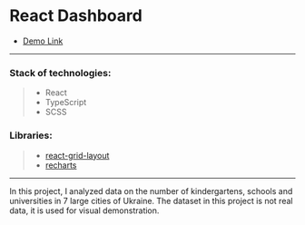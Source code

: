 # React Dashboard

- [Demo Link](https://aleksandra-prognimak.github.io/react-dashboard/)

---

### Stack of technologies:

> - React
> - TypeScript
> - SCSS

### Libraries:

> - [react-grid-layout](https://github.com/react-grid-layout/react-grid-layout)
> - [recharts](https://recharts.org/)

---

In this project, I analyzed data on the number of kindergartens, schools and universities in 7 large cities of Ukraine. The dataset in this project is not real data, it is used for visual demonstration.
